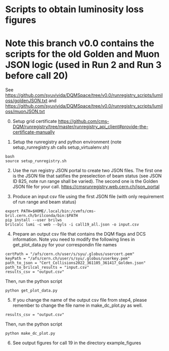 # Scripts to obtain luminosity loss figures
# Note this branch v0.0 contains the scripts for the old Golden and Muon JSON logic (used in Run 2 and Run 3 before call 20)

See https://github.com/syuvivida/DQMSpace/tree/v0.0/runregistry_scripts/lumiloss/goldenJSON.txt and https://github.com/syuvivida/DQMSpace/tree/v0.0/runregistry_scripts/lumiloss/muonJSON.txt

0. Setup grid certificate
https://github.com/cms-DQM/runregistry/tree/master/runregistry_api_client#provide-the-certificate-manually

1. Setup the runregistry and python environment (note setup_runregistry.sh calls setup_virtualenv.sh)
```
bash
source setup_runregistry.sh
```

2. Use the run registry JSON portal to create two JSON files. The first one is the JSON file that satifies the preselection of beam status (see JSON ID 825, note run range shall be varied). The second one is the Golden JSON file for your call. https://cmsrunregistry.web.cern.ch/json_portal

3. Produce an input csv file using the first JSON file (with only requirement of run range and beam status) 
```
export PATH=$HOME/.local/bin:/cvmfs/cms-bril.cern.ch/brilconda/bin:$PATH 
pip install --user brilws 
brilcalc lumi -c web --byls -i call19_all.json -o input.csv
```

4. Prepare an output csv file that contains the DQM flags and DCS information. Note you need to modify the following lines in get_plot_data.py for your correspondin file names

```
certPath = "/afs/cern.ch/user/s/syu/.globus/usercert.pem" 
keyPath = "/afs/cern.ch/user/s/syu/.globus/userkey.pem" 
path_to_json = "Cert_Collisions2022_361105_361417_Golden.json" 
path_to_brilcal_results = "input.csv" 
results_csv = "output.csv" 
```

Then, run the python script
```
python get_plot_data.py
```

5. If you change the name of the output csv file from step4, please remember to change the file name in make_dc_plot.py as well. 

```
results_csv = "output.csv"
```

Then, run the python script

```
python make_dc_plot.py
```

6. See output figures for call 19 in the directory example_figures
